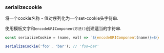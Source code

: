 ### serializecookie

将一个cookie名称 - 值对序列化为一个set-cookie头字符串. 

使用模板文字和`encodeURIComponent方法()`创建适当的字符串. 

```js
const serializeCookie = (name, val) => `${encodeURIComponent(name)}=${encodeURIComponent(val)}`;
```

```js
serializeCookie('foo', 'bar'); // 'foo=bar'
```